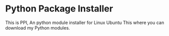 # Python Package Installer

This is PPI, An python module installer for Linux Ubuntu
This where you can download my Python modules.
